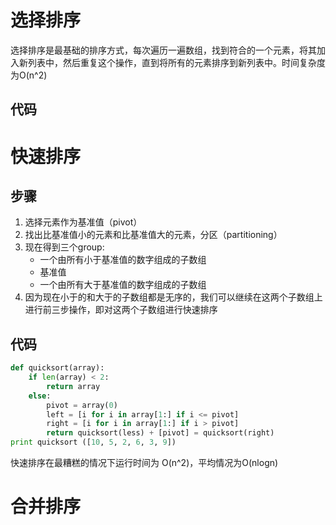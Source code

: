 # 选择排序

​		选择排序是最基础的排序方式，每次遍历一遍数组，找到符合的一个元素，将其加入新列表中，然后重复这个操作，直到将所有的元素排序到新列表中。时间复杂度为O(n^2)

## 代码



# 快速排序

## 步骤

1. 选择元素作为基准值（pivot）
2. 找出比基准值小的元素和比基准值大的元素，分区（partitioning）
3. 现在得到三个group:
   * 一个由所有小于基准值的数字组成的子数组
   * 基准值
   * 一个由所有大于基准值的数字组成的子数组
4. 因为现在小于的和大于的子数组都是无序的，我们可以继续在这两个子数组上进行前三步操作，即对这两个子数组进行快速排序

## 代码

```python
def quicksort(array):
	if len(array) < 2:
        return array
    else:
        pivot = array(0)
        left = [i for i in array[1:] if i <= pivot]
        right = [i for i in array[1:] if i > pivot]
        return quicksort(less) + [pivot] = quicksort(right)
print quicksort ([10, 5, 2, 6, 3, 9])
```

快速排序在最糟糕的情况下运行时间为 O(n^2)，平均情况为O(nlogn)



# 合并排序

